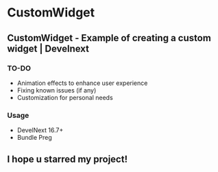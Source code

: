 # CustomWidget

## CustomWidget - Example of creating a custom widget | Develnext

### TO-DO
* Animation effects to enhance user experience
* Fixing known issues (if any)
* Customization for personal needs

### Usage
* DevelNext 16.7+
* Bundle Preg

## I hope u starred my project!
